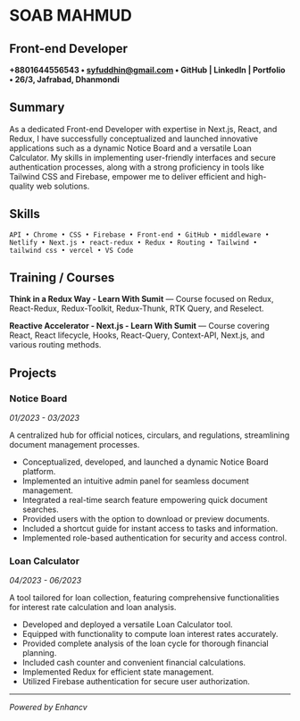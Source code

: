 # SOAB MAHMUD
## Front-end Developer

**+8801644556543 • syfuddhin@gmail.com • GitHub | LinkedIn | Portfolio • 26/3, Jafrabad, Dhanmondi**

## Summary
As a dedicated Front-end Developer with expertise in Next.js, React, and Redux, I have successfully conceptualized and launched innovative applications such as a dynamic Notice Board and a versatile Loan Calculator. My skills in implementing user-friendly interfaces and secure authentication processes, along with a strong proficiency in tools like Tailwind CSS and Firebase, empower me to deliver efficient and high-quality web solutions.

## Skills
```
API • Chrome • CSS • Firebase • Front-end • GitHub • middleware • Netlify • Next.js • react-redux • Redux • Routing • Tailwind • tailwind css • vercel • VS Code
```

## Training / Courses

**Think in a Redux Way - Learn With Sumit**
— Course focused on Redux, React-Redux, Redux-Toolkit, Redux-Thunk, RTK Query, and Reselect.

**Reactive Accelerator - Next.js - Learn With Sumit**
— Course covering React, React lifecycle, Hooks, React-Query, Context-API, Next.js, and various routing methods.

## Projects

### Notice Board
*01/2023 - 03/2023*

A centralized hub for official notices, circulars, and regulations, streamlining document management processes.
- Conceptualized, developed, and launched a dynamic Notice Board platform.
- Implemented an intuitive admin panel for seamless document management.
- Integrated a real-time search feature empowering quick document searches.
- Provided users with the option to download or preview documents.
- Included a shortcut guide for instant access to tasks and information.
- Implemented role-based authentication for security and access control.

### Loan Calculator
*04/2023 - 06/2023*

A tool tailored for loan collection, featuring comprehensive functionalities for interest rate calculation and loan analysis.
- Developed and deployed a versatile Loan Calculator tool.
- Equipped with functionality to compute loan interest rates accurately.
- Provided complete analysis of the loan cycle for thorough financial planning.
- Included cash counter and convenient financial calculations.
- Implemented Redux for efficient state management.
- Utilized Firebase authentication for secure user authorization.

---
*Powered by Enhancv*
